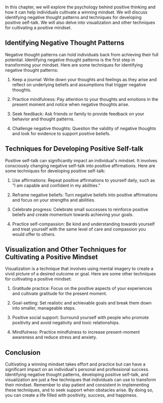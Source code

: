 
In this chapter, we will explore the psychology behind positive thinking and how it can help individuals cultivate a winning mindset. We will discuss identifying negative thought patterns and techniques for developing positive self-talk. We will also delve into visualization and other techniques for cultivating a positive mindset.

Identifying Negative Thought Patterns
-------------------------------------

Negative thought patterns can hold individuals back from achieving their full potential. Identifying negative thought patterns is the first step in transforming your mindset. Here are some techniques for identifying negative thought patterns:

1. Keep a journal: Write down your thoughts and feelings as they arise and reflect on underlying beliefs and assumptions that trigger negative thoughts.

2. Practice mindfulness: Pay attention to your thoughts and emotions in the present moment and notice when negative thoughts arise.

3. Seek feedback: Ask friends or family to provide feedback on your behavior and thought patterns.

4. Challenge negative thoughts: Question the validity of negative thoughts and look for evidence to support positive beliefs.

Techniques for Developing Positive Self-talk
--------------------------------------------

Positive self-talk can significantly impact an individual's mindset. It involves consciously changing negative self-talk into positive affirmations. Here are some techniques for developing positive self-talk:

1. Use affirmations: Repeat positive affirmations to yourself daily, such as "I am capable and confident in my abilities."

2. Reframe negative beliefs: Turn negative beliefs into positive affirmations and focus on your strengths and abilities.

3. Celebrate progress: Celebrate small successes to reinforce positive beliefs and create momentum towards achieving your goals.

4. Practice self-compassion: Be kind and understanding towards yourself and treat yourself with the same level of care and compassion you would offer to others.

Visualization and Other Techniques for Cultivating a Positive Mindset
---------------------------------------------------------------------

Visualization is a technique that involves using mental imagery to create a vivid picture of a desired outcome or goal. Here are some other techniques for cultivating a positive mindset:

1. Gratitude practice: Focus on the positive aspects of your experiences and cultivate gratitude for the present moment.

2. Goal-setting: Set realistic and achievable goals and break them down into smaller, manageable steps.

3. Positive social support: Surround yourself with people who promote positivity and avoid negativity and toxic relationships.

4. Mindfulness: Practice mindfulness to increase present-moment awareness and reduce stress and anxiety.

Conclusion
----------

Cultivating a winning mindset takes effort and practice but can have a significant impact on an individual's personal and professional success. Identifying negative thought patterns, developing positive self-talk, and visualization are just a few techniques that individuals can use to transform their mindset. Remember to stay patient and consistent in implementing these techniques, and to seek support when obstacles arise. By doing so, you can create a life filled with positivity, success, and happiness.
